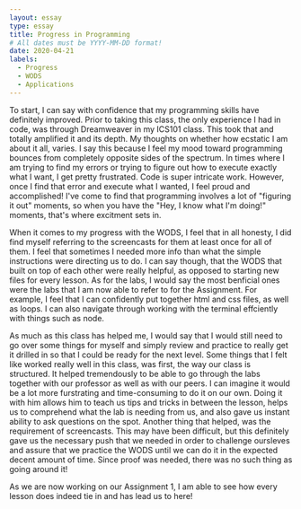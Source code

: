 ```yaml
---
layout: essay
type: essay
title: Progress in Programming 
# All dates must be YYYY-MM-DD format!
date: 2020-04-21
labels:
  - Progress
  - WODS 
  - Applications
---
```


  To start, I can say with confidence that my programming skills have definitely improved. Prior to taking this class, the only experience I had in code, was through Dreamweaver in my ICS101 class. This took that and totally amplified it and its depth. My thoughts on whether how ecstatic I am about it all, varies. I say this because I feel my mood toward programming bounces from completely opposite sides of the spectrum. In times where I am trying to find my errors or trying to figure out how to execute exactly what I want, I get pretty frustrated. Code is super intricate work. However, once I find that error and execute what I wanted, I feel proud and accomplished! I've come to find that programming involves a lot of "figuring it out" moments, so when you have the "Hey, I know what I'm doing!" moments, that's where excitment sets in. 
   
   When it comes to my progress with the WODS, I feel that in all honesty, I did find myself referring to the screencasts for them at least once for all of them. I feel that sometimes I needed more info than what the simple instructions were directing us to do. I can say though, that the WODS that built on top of each other were really helpful, as opposed to starting new files for every lesson. As for the labs, I would say the most benficial ones were the labs that I am now able to refer to for the Assignment. For example, I feel that I can confidently put together html and css files, as well as loops. I can also navigate through working with the terminal effciently with things such as node. 
   
   As much as this class has helped me, I would say that I would still need to go over some things for myself and simply review and practice to really get it drilled in so that I could be ready for the next level. Some things that I felt like worked really well in this class, was first, the way our class is structured. It helped tremendously to be able to go through the labs together with our professor as well as with our peers. I can imagine it would be a lot more furstrating and time-consuming to do it on our own. Doing it with him allows him to teach us tips and tricks in between the lesson, helps us to comprehend what the lab is needing from us, and also gave us instant ability to ask questions on the spot. Another thing that helped, was the requirement of screencasts. This may have been difficult, but this definitely gave us the necessary push that we needed in order to challenge oursleves and assure that we practice the WODS until we can do it in the expected decent amount of time. Since proof was needed, there was no such thing as going around it! 
   
   As we are now working on our Assignment 1, I am able to see how every lesson does indeed tie in and has lead us to here! 
